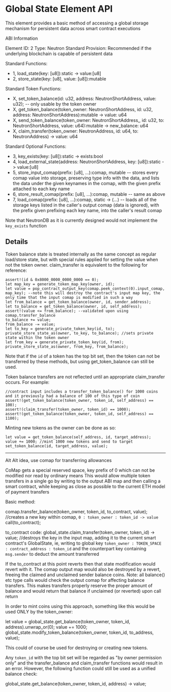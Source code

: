 # Global State Element API

This element provides a basic method of accessing a global storage mechanism for persistent data across smart contract executions

ABI Information

Element ID: 2
Type: Neutron Standard
Provision: Recommended if the underlying blockchain is capable of persistent data

Standard Functions:

* 1, load_state(key: [u8]):static -> value:[u8]
* 2, store_state(key: [u8], value: [u8]):mutable

Standard Token Functions:

* X, set_token_balance(id: u32, address: NeutronShortAddress, value: u32); -- only usable by the token owner
* X, get_token_balance(token_owner: NeutronShortAddress, id: u32, address: NeutronShortAddress):mutable -> value: u64
* X, send_token_balance(token_owner: NeutronShortAddress,, id: u32, to: NeutronShortAddress, value: u64):mutable -> new_balance: u64
* X, claim_transfer(token_owner: NeutronAddress, id: u64, to: NeutronAddress) -> value: u64

Standard Optional Functions:

* 3, key_exists(key: [u8]):static -> exists:bool
* 4, load_external_state(address: NeutronShortAddress, key: [u8]):static -> value:[u8]
* 5, store_input_comap(prefix: [u8], ...):comap, mutable -- stores every comap value into storage, preserving type info with the data, and lists the data under the given keynames in the comap, with the given prefix attached to each key name
* 6, store_result_comap(prefix: [u8], ...):comap, mutable -- same as above
* 7, load_comap(prefix: [u8], ...):comap, static -> (...) -- loads all of the storage keys listed in the caller's output comap (data is ignored), with the prefix given prefixing each key name, into the caller's result comap 


Note that NeutronDB as it is currently designed would not implement the `key_exists` function

## Details

Token balance state is treated internally as the same concept as regular load/store state, but with special rules applied for setting the value when not the token owner. claim_transfer is equivalent to the following for reference:

    assert!(id & 0x8000_0000_0000_0000 == 0);
    let map_key = generate_token_map_key(owner, id);
    let value = pop_contract_output_key(comap.peek_context(0).input_comap, map_key); --note this will destroy the contract's input map key, the only time that the input comap is modified in such a way
    let from_balance = get_token_balance(owner, id, sender_address);
    let to_balance = get_token_balance(owner, id, self_address);
    assert!(value <= from_balance); --validated upon using comap.transfer_balance
    to_balance += value;
    from_balance -= value;
    let to_key = generate_private_token_key(id, to);
    private_store_state_as(owner, to_key, to_balance); //sets private state within the token owner 
    let from_key = generate_private_token_key(id, from);
    private_store_state_as(owner, from_key, from_balance);

Note that if the `id` of a token has the top bit set, then the token can not be transferred by these methods, but using get_token_balance can still be used. 

Token balance transfers are not reflected until an appropriate claim_transfer occurs. For example:

    //contract input includes a transfer_token_balance() for 1000 coins and it previously had a balance of 100 of this type of coin
    assert!(get_token_balance(token_owner, token_id, self_address) == 100);
    assert!(claim_transfer(token_owner, token_id) == 1000);
    assert!(get_token_balance(token_owner, token_id, self_address) == 1100);

Minting new tokens as the owner can be done as so:

    let value = get_token_balance(self_address, id, target_address);
    value += 1000; //mint 1000 new tokens and send to target
    set_token_balance(id, target_address, value);





----
Alt Alt idea, use comap for transferring allowances

CoMap gets a special reserved space, key prefix of 0 which can not be modified nor read by ordinary means
This would allow multiple token transfers in a single go by writing to the output ABI map and then calling a smart contract, while keeping as close as possible to the current ETH model of payment transfers

Basic method:

comap.transfer_balance(token_owner, token_id, to_contract, value); //creates a new key within comap, `0 : token_owner : token_id -> value`
call(to_contract);

to_contract code:
global_state.claim_transfer(token_owner, token_id) -> value; //destroys the key in the input map, adding it to the current smart contract's GlobalState, ie, writing to global key `token_owner : TOKEN_SPACE : contract_address : token_id` and the counterpart key containing `msg.sender` to deduct the amount transferred

If the to_contract at this point reverts then that state modification would revert with it. The comap output map would also be destroyed by a revert, freeing the claimed and unclaimed sender balance coins. Note: all balance() etc type calls would check the output comap for affecting balance transfers. This makes transfers properly reserve the proper amount of balance and would return that balance if unclaimed (or reverted) upon call return

In order to mint coins using this approach, something like this would be used ONLY by the token_owner:

let value = global_state.get_balance(token_owner, token_id, address).unwrap_or(0);
value += 1000;
global_state.modify_token_balance(token_owner, token_id, to_address, value); 

This could of course be used for destroying or creating new tokens. 

Any `token_id` with the top bit set will be regarded as "by owner permission only" and the transfer_balance and claim_transfer functions would result in an error. However, the following function could still be used as a unified balance check:

global_state.get_balance(token_owner, token_id, address) -> value;

